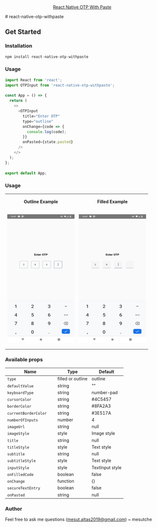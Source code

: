 <p align="center">
  <a href="https://github.com/kedar09/react-native-otp-withpaste" target="blank">
    React Native OTP With Paste
  </a>
</p>
# react-native-otp-withpaste

## Get Started 

### Installation 
```js
npm install react-native-otp-withpaste
```

### Usage
```js
import React from 'react';
import OTPInput from 'react-native-otp-withpaste';

const App = () => {
  return (
    <>
      <OTPInput
        title="Enter OTP"
        type="outline"
        onChange={code => {
          console.log(code);
        }}
        onPasted={state.pasted}
      />
    </>
  );
};

export default App;
```

### Usage
<table>
  <tr>
    <td>
      <p align="center">
        <strong>Outline Example</strong>
      </p>
    </td>
    <td>
      <p align="center">
        <strong>Filled Example</strong>
      </p>
    </td>
  </tr>
  <tr>
    <td>
      <p align="center">
        <img src="https://github.com/kedar09/kedar09/blob/dev/assets/Screenshot_otp_outline.png" width="220" height="420"/>
      </p>
    </td>
    <td>
      <p align="center">
        <img src="https://github.com/kedar09/kedar09/blob/dev/assets/Screenshot_otp_filled.png" width="220" height="420"/>
      </p>
     </td>
    </tr>
</table>

### Available props

| Name                      | Type                 | Default         |
|---------------------------|----------------------| ----------------|
| `type            `        | filled or outline    | outline         |
| `defaultValue    `        | string               | ""              |
| `keyboardType    `        | string               | number-pad      |
| `cursorColor          `   | string               | #4C5457         |
| `borderColor`             | string               | #8FA2A3         |
| `currentBorderColor`      | string               | #3E517A         |
| `numberOfInputs     `     | number               | 4               |
| `imageUrl`                | string               | null            |
| `imageStyle     `         | style                | Image style     |
| `title`                   | string               | null            |
| `titleStyle     `         | style                | Text style      |
| `subtitle`                | string               | null            |
| `subtitleStyle     `      | style                | Text style      |
| `inputStyle     `         | style                | TextInput style |
| `onFilledCode     `       | boolean              | false           |
| `onChange     `           | function             | {}              |
| `secureTextEntry     `    | boolean              | false           |
| `onPasted     `           | string               | null           |


### Author
Feel free to ask me questions (mesut.altas2019@gmail.com) ~ mesutche

